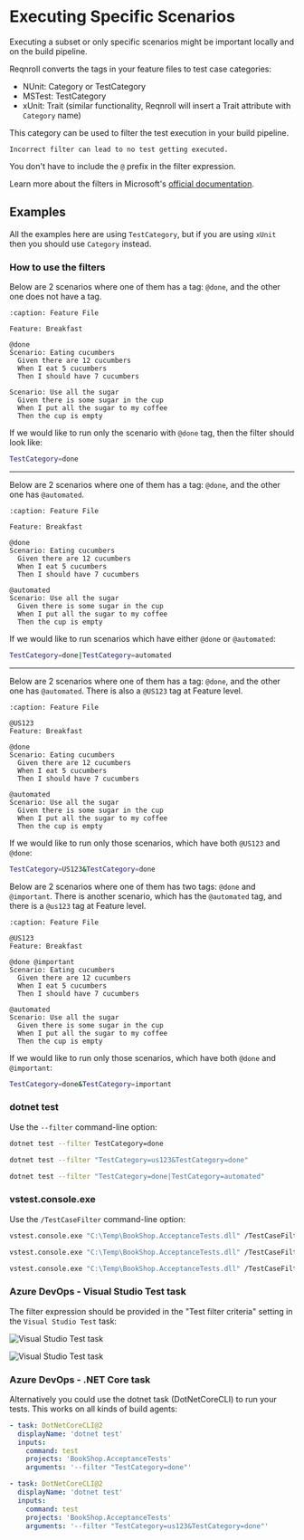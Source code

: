 # Executing Specific Scenarios

Executing a subset or only specific scenarios might be important locally and on the build pipeline.

Reqnroll converts the tags in your feature files to test case categories:

- NUnit: Category or TestCategory
- MSTest: TestCategory
- xUnit: Trait (similar functionality, Reqnroll will insert a Trait attribute with `Category` name)

This category can be used to filter the test execution in your build pipeline. 

```{note}
Incorrect filter can lead to no test getting executed.
```

You don't have to include the `@` prefix in the filter expression.

Learn more about the filters in Microsoft's [official documentation](https://docs.microsoft.com/en-us/dotnet/core/testing/selective-unit-tests?pivots=xunit).

## Examples

All the examples here are using `TestCategory`, but if you are using `xUnit` then you should use `Category` instead.

### How to use the filters

Below are 2 scenarios where one of them has a tag: `@done`, and the other one does not have a tag.

```{code-block} gherkin
:caption: Feature File

Feature: Breakfast

@done
Scenario: Eating cucumbers
  Given there are 12 cucumbers
  When I eat 5 cucumbers
  Then I should have 7 cucumbers

Scenario: Use all the sugar
  Given there is some sugar in the cup
  When I put all the sugar to my coffee
  Then the cup is empty
```

If we would like to run only the scenario with `@done` tag, then the filter should look like:

```bash
TestCategory=done
```

---

Below are 2 scenarios where one of them has a tag: `@done`, and the other one has `@automated`.

```{code-block} gherkin
:caption: Feature File

Feature: Breakfast

@done
Scenario: Eating cucumbers
  Given there are 12 cucumbers
  When I eat 5 cucumbers
  Then I should have 7 cucumbers

@automated
Scenario: Use all the sugar
  Given there is some sugar in the cup
  When I put all the sugar to my coffee
  Then the cup is empty
```

If we would like to run scenarios which have either `@done` or `@automated`:

```bash
TestCategory=done|TestCategory=automated
```

---

Below are 2 scenarios where one of them has a tag: `@done`, and the other one has `@automated`. There is also a `@US123` tag at Feature level.

```{code-block} gherkin
:caption: Feature File

@US123
Feature: Breakfast

@done
Scenario: Eating cucumbers
  Given there are 12 cucumbers
  When I eat 5 cucumbers
  Then I should have 7 cucumbers

@automated
Scenario: Use all the sugar
  Given there is some sugar in the cup
  When I put all the sugar to my coffee
  Then the cup is empty
```

If we would like to run only those scenarios, which have both `@US123` and `@done`:

```bash
TestCategory=US123&TestCategory=done
```

Below are 2 scenarios where one of them has two tags: `@done` and `@important`. There is another scenario, which has the `@automated` tag, and there is a `@us123` tag at Feature level.

```{code-block} gherkin
:caption: Feature File

@US123
Feature: Breakfast

@done @important
Scenario: Eating cucumbers
  Given there are 12 cucumbers
  When I eat 5 cucumbers
  Then I should have 7 cucumbers

@automated
Scenario: Use all the sugar
  Given there is some sugar in the cup
  When I put all the sugar to my coffee
  Then the cup is empty
```

If we would like to run only those scenarios, which have both `@done` and `@important`:

```bash
TestCategory=done&TestCategory=important
```

### dotnet test

Use the `--filter` command-line option:

```bash
dotnet test --filter TestCategory=done
```

```bash
dotnet test --filter "TestCategory=us123&TestCategory=done"
```

```bash
dotnet test --filter "TestCategory=done|TestCategory=automated"
```

### vstest.console.exe

Use the `/TestCaseFilter` command-line option:

```bash
vstest.console.exe "C:\Temp\BookShop.AcceptanceTests.dll" /TestCaseFilter:"TestCategory=done"
```

```bash
vstest.console.exe "C:\Temp\BookShop.AcceptanceTests.dll" /TestCaseFilter:"TestCategory=us123&TestCategory=done"
```

```bash
vstest.console.exe "C:\Temp\BookShop.AcceptanceTests.dll" /TestCaseFilter:"TestCategory=done|TestCategory=automated"
```

### Azure DevOps - Visual Studio Test task

The filter expression should be provided in the "Test filter criteria" setting in the `Visual Studio Test` task:

![Visual Studio Test task](/_static/images/task_filter1.png)

![Visual Studio Test task](/_static/images/task_filter2.png)

### Azure DevOps - .NET Core task

Alternatively you could use the dotnet task (DotNetCoreCLI) to run your tests. This works on all kinds of build agents:

```yaml
- task: DotNetCoreCLI@2
  displayName: 'dotnet test'
  inputs:
    command: test
    projects: 'BookShop.AcceptanceTests'
    arguments: '--filter "TestCategory=done"'
```

```yaml
- task: DotNetCoreCLI@2
  displayName: 'dotnet test'
  inputs:
    command: test
    projects: 'BookShop.AcceptanceTests'
    arguments: '--filter "TestCategory=us123&TestCategory=done"'
```
